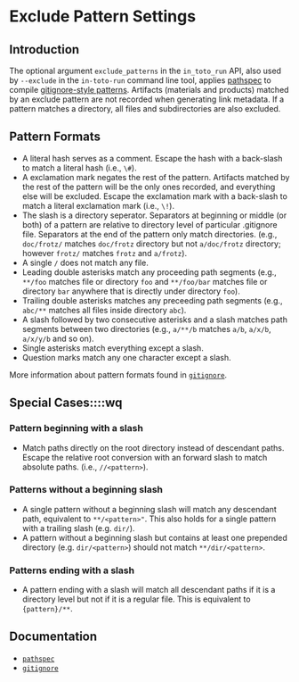 # Exclude Pattern Settings 

## Introduction

The optional argument `exclude_patterns` in the `in_toto_run` API, also used by `--exclude` in the ```in-toto-run``` command line tool, applies [pathspec](http://python-path-specification.readthedocs.io) to compile [gitignore-style patterns](https://git-scm.com/docs/gitignore). Artifacts (materials and products) matched by an exclude pattern are not recorded when generating link metadata. If a pattern matches a directory, all files and subdirectories are also excluded.

## Pattern Formats
  - A literal hash serves as a comment. Escape the hash with a back-slash to match a literal hash (i.e., `\#`). 
  - A exclamation mark negates the rest of the pattern. Artifacts matched by the rest of the pattern will be the only ones recorded, and everything else will be excluded. Escape the exclamation mark with a back-slash to match a literal exclamation mark (i.e., `\!`).
  - The slash is a directory seperator. Separators at beginning or middle (or both) of a pattern are relative to directory level of particular .gitignore file. Separators at the end of the pattern only  match directories. (e.g., `doc/frotz/` matches `doc/frotz` directory but not `a/doc/frotz` directory; however `frotz/` matches `frotz` and `a/frotz`).
  - A single `/` does not match any file.
  - Leading double asterisks match any proceeding path segments (e.g., `**/foo` matches file or directory `foo` and `**/foo/bar` matches file or directory `bar` anywhere that is directly under directory `foo`).
  - Trailing double asterisks matches any preceeding path segments (e.g., `abc/**` matches all files inside directory `abc`). 
  - A slash followed by two consecutive asterisks and a slash matches path segments between two directories (e.g., `a/**/b` matches `a/b`, `a/x/b`, `a/x/y/b` and so on). 
  - Single asterisks match everything except a slash. 
  - Question marks match any one character except a slash.
  
  More information about pattern formats found in [`gitignore`](https://git-scm.com/docs/gitignore). 

## Special Cases::::wq
### Pattern beginning with a slash
  - Match paths directly on the root directory instead of descendant paths. Escape the relative root conversion with an forward slash to match absolute paths. (i.e., 
 `//<pattern>`). 

### Patterns without a beginning slash
  - A single pattern without a beginning slash will match any descendant path, equivalent to `**/<pattern>"`. This also holds for a single pattern with a trailing slash (e.g. `dir/`). 
  - A pattern without a beginning slash but contains at least one prepended directory (e.g. `dir/<pattern>`) should not match `**/dir/<pattern>`. 

### Patterns ending with a slash 
  - A pattern ending with a slash will match all descendant paths if it is a directory level but not if it is a regular file. This is equivalent to `{pattern}/**`.

## Documentation

- [`pathspec`](http://python-path-specification.readthedocs.io/)
- [`gitignore`](https://git-scm.com/docs/gitignore)
